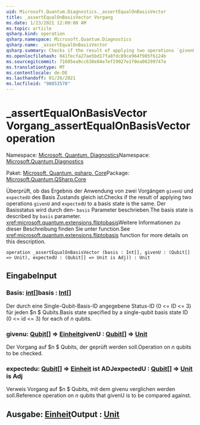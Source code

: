 ```yaml
---
uid: Microsoft.Quantum.Diagnostics._assertEqualOnBasisVector
title: _assertEqualOnBasisVector Vorgang
ms.date: 1/23/2021 12:00:00 AM
ms.topic: article
qsharp.kind: operation
qsharp.namespace: Microsoft.Quantum.Diagnostics
qsharp.name: _assertEqualOnBasisVector
qsharp.summary: Checks if the result of applying two operations `givenU` and `expectedU` to a basis state is the same. The basis state is described by `basis` parameter. See <xref:microsoft.quantum.extensions.fliptobasis> function for more details on this description.
ms.openlocfilehash: 041fecfa27ae5bd17fa8fdc89ce964f985f6124b
ms.sourcegitcommit: 71605ea9cc630e84e7ef29027e1f0ea06299747e
ms.translationtype: MT
ms.contentlocale: de-DE
ms.lasthandoff: 01/26/2021
ms.locfileid: "98853578"
---
```

# <a name="_assertequalonbasisvector-operation"></a><span data-ttu-id="eb71a-102">_assertEqualOnBasisVector Vorgang</span><span class="sxs-lookup"><span data-stu-id="eb71a-102">_assertEqualOnBasisVector operation</span></span>

<span data-ttu-id="eb71a-103">Namespace: [Microsoft. Quantum. Diagnostics](xref:Microsoft.Quantum.Diagnostics)</span><span class="sxs-lookup"><span data-stu-id="eb71a-103">Namespace: [Microsoft.Quantum.Diagnostics](xref:Microsoft.Quantum.Diagnostics)</span></span>

<span data-ttu-id="eb71a-104">Paket: [Microsoft. Quantum. qsharp. Core](https://nuget.org/packages/Microsoft.Quantum.QSharp.Core)</span><span class="sxs-lookup"><span data-stu-id="eb71a-104">Package: [Microsoft.Quantum.QSharp.Core](https://nuget.org/packages/Microsoft.Quantum.QSharp.Core)</span></span>


<span data-ttu-id="eb71a-105">Überprüft, ob das Ergebnis der Anwendung von zwei Vorgängen `givenU` und `expectedU` des Basis Zustands gleich ist.</span><span class="sxs-lookup"><span data-stu-id="eb71a-105">Checks if the result of applying two operations `givenU` and `expectedU` to a basis state is the same.</span></span> <span data-ttu-id="eb71a-106">Der Basisstatus wird durch den- `basis` Parameter beschrieben.</span><span class="sxs-lookup"><span data-stu-id="eb71a-106">The basis state is described by `basis` parameter.</span></span>
<span data-ttu-id="eb71a-107"><xref:microsoft.quantum.extensions.fliptobasis>Weitere Informationen zu dieser Beschreibung finden Sie unter function.</span><span class="sxs-lookup"><span data-stu-id="eb71a-107">See <xref:microsoft.quantum.extensions.fliptobasis> function for more details on this description.</span></span>

```qsharp
operation _assertEqualOnBasisVector (basis : Int[], givenU : (Qubit[] => Unit), expectedU : (Qubit[] => Unit is Adj)) : Unit
```


## <a name="input"></a><span data-ttu-id="eb71a-108">Eingabe</span><span class="sxs-lookup"><span data-stu-id="eb71a-108">Input</span></span>

### <a name="basis--int"></a><span data-ttu-id="eb71a-109">Basis: [int](xref:microsoft.quantum.lang-ref.int)[]</span><span class="sxs-lookup"><span data-stu-id="eb71a-109">basis : [Int](xref:microsoft.quantum.lang-ref.int)[]</span></span>

<span data-ttu-id="eb71a-110">Der durch eine Single-Qubit-Basis-ID angegebene Status-ID (0 <= ID <= 3) für jeden $n $ Qubits.</span><span class="sxs-lookup"><span data-stu-id="eb71a-110">Basis state specified by a single-qubit basis state ID (0 <= id <= 3) for each of $n$ qubits.</span></span>


### <a name="givenu--qubit--unit"></a><span data-ttu-id="eb71a-111">givenu: [Qubit](xref:microsoft.quantum.lang-ref.qubit)[] => [Einheit](xref:microsoft.quantum.lang-ref.unit)</span><span class="sxs-lookup"><span data-stu-id="eb71a-111">givenU : [Qubit](xref:microsoft.quantum.lang-ref.qubit)[] => [Unit](xref:microsoft.quantum.lang-ref.unit)</span></span> 

<span data-ttu-id="eb71a-112">Der Vorgang auf $n $ Qubits, der geprüft werden soll.</span><span class="sxs-lookup"><span data-stu-id="eb71a-112">Operation on $n$ qubits to be checked.</span></span>


### <a name="expectedu--qubit--unit--is-adj"></a><span data-ttu-id="eb71a-113">expectedu: [Qubit](xref:microsoft.quantum.lang-ref.qubit)[] => [Einheit](xref:microsoft.quantum.lang-ref.unit)  ist ADJ</span><span class="sxs-lookup"><span data-stu-id="eb71a-113">expectedU : [Qubit](xref:microsoft.quantum.lang-ref.qubit)[] => [Unit](xref:microsoft.quantum.lang-ref.unit)  is Adj</span></span>

<span data-ttu-id="eb71a-114">Verweis Vorgang auf $n $ Qubits, mit dem givenu verglichen werden soll.</span><span class="sxs-lookup"><span data-stu-id="eb71a-114">Reference operation on $n$ qubits that givenU is to be compared against.</span></span>



## <a name="output--unit"></a><span data-ttu-id="eb71a-115">Ausgabe: [Einheit](xref:microsoft.quantum.lang-ref.unit)</span><span class="sxs-lookup"><span data-stu-id="eb71a-115">Output : [Unit](xref:microsoft.quantum.lang-ref.unit)</span></span>

